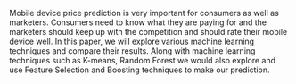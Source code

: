 Mobile device price prediction is very important for consumers as well as marketers. Consumers need to know what they are paying for and the marketers should keep up with the competition and should rate their mobile device well. In this paper, we will explore various machine learning techniques and compare their results. Along with machine learning techniques such as K-means, Random Forest we would also explore and use Feature Selection and Boosting techniques to make our prediction.

